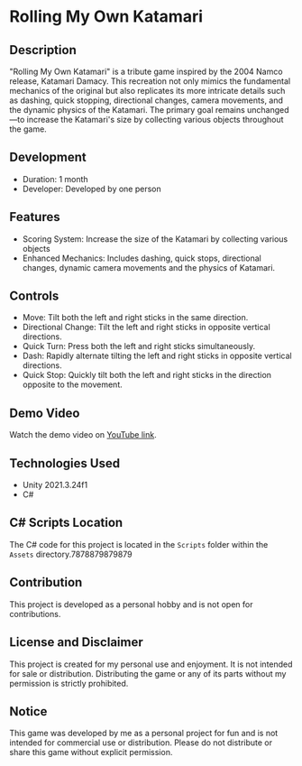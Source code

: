 # Rolling My Own Katamari

## Description
"Rolling My Own Katamari" is a tribute game inspired by the 2004 Namco release, Katamari Damacy. This recreation not only mimics the fundamental mechanics of the original but also replicates its more intricate details such as dashing, quick stopping, directional changes, camera movements, and the dynamic physics of the Katamari. The primary goal remains unchanged—to increase the Katamari's size by collecting various objects throughout the game.

## Development
- Duration: 1 month
- Developer: Developed by one person

## Features
- Scoring System: Increase the size of the Katamari by collecting various objects
- Enhanced Mechanics: Includes dashing, quick stops, directional changes, dynamic camera movements and the physics of Katamari.

## Controls
- Move: Tilt both the left and right sticks in the same direction.
- Directional Change: Tilt the left and right sticks in opposite vertical directions.
- Quick Turn: Press both the left and right sticks simultaneously.
- Dash: Rapidly alternate tilting the left and right sticks in opposite vertical directions.
- Quick Stop: Quickly tilt both the left and right sticks in the direction opposite to the movement.

## Demo Video
Watch the demo video on [YouTube link](https://www.youtube.com/watch?v=lHmjuDRE86A).

## Technologies Used
- Unity 2021.3.24f1
- C#

## C# Scripts Location
The C# code for this project is located in the `Scripts` folder within the `Assets` directory.7878879879879

## Contribution
This project is developed as a personal hobby and is not open for contributions.

## License and Disclaimer
This project is created for my personal use and enjoyment. It is not intended for sale or distribution. Distributing the game or any of its parts without my permission is strictly prohibited.

## Notice
This game was developed by me as a personal project for fun and is not intended for commercial use or distribution. Please do not distribute or share this game without explicit permission.
